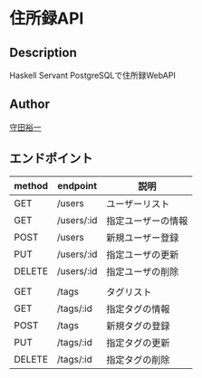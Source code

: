 # 住所録API

## Description

Haskell Servant PostgreSQLで住所録WebAPI

## Author

[守田裕一](info@reju.jp)

## エンドポイント

|method|endpoint|説明|
|---|---|---|
|GET|/users|ユーザーリスト|
|GET|/users/:id|指定ユーザーの情報|
|POST|/users|新規ユーザー登録|
|PUT|/users/:id|指定ユーザの更新|
|DELETE|/users/:id|指定ユーザの削除|
|||
|GET|/tags|タグリスト|
|GET|/tags/:id|指定タグの情報|
|POST|/tags|新規タグの登録|
|PUT|/tags/:id|指定タグの更新|
|DELETE|/tags/:id|指定タグの削除|

